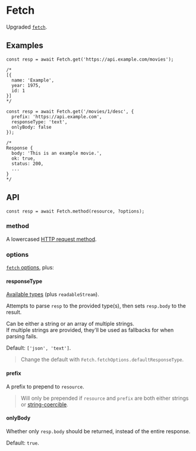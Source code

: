 # Fetch

Upgraded [`fetch`].

## Examples

```JS
const resp = await Fetch.get('https://api.example.com/movies');

/*
[{
  name: 'Example',
  year: 1975,
  id: 1
}]
*/
```

```JS
const resp = await Fetch.get('/movies/1/desc', {
  prefix: 'https://api.example.com',
  responseType: 'text',
  onlyBody: false
});

/*
Response {
  body: 'This is an example movie.',
  ok: true,
  status: 200,
  ...
}
*/
```


## API

```JS
const resp = await Fetch.method(resource, ?options);
```

### method

A lowercased [HTTP request method].

### options

[`fetch` options], plus:

#### responseType

[Available types] (plus `readableStream`).

Attempts to parse `resp` to the provided type(s), then sets `resp.body` to the result.

Can be either a string or an array of multiple strings.  
If multiple strings are provided, they'll be used as fallbacks for when parsing fails.

Default: `['json', 'text']`.

> Change the default with `Fetch.fetchOptions.defaultResponseType`.

#### prefix

A prefix to prepend to `resource`.

> Will only be prepended if `resource` and `prefix` are both either strings or [string-coercible].

#### onlyBody

Whether only `resp.body` should be returned, instead of the entire response.

Default: `true`.


[`fetch`]: https://developer.mozilla.org/en-US/docs/Web/API/Fetch_API/Using_Fetch
[HTTP request method]: https://developer.mozilla.org/en-US/docs/Web/HTTP/Methods
[Available types]: https://developer.mozilla.org/en-US/docs/Web/API/Response#instance_methods
[`fetch` options]: https://developer.mozilla.org/en-US/docs/Web/API/RequestInit
[string-coercible]: https://developer.mozilla.org/en-US/docs/Web/JavaScript/Reference/Global_Objects/String#string_coercion
